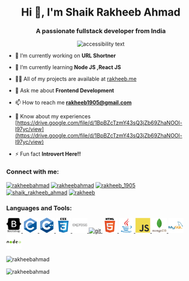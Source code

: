 <h1 align="center">Hi 👋, I'm Shaik Rakheeb Ahmad</h1>
<h3 align="center">A passionate fullstack developer from India</h3>

<p align="center">
  <img src="https://media.tenor.com/NOYF3f82b_gAAAAC/programmer.gif" width="350" alt="accessibility text">
</p>

- 🔭 I’m currently working on **URL Shortner**

- 🌱 I’m currently learning **Node JS ,React JS**

- 👨‍💻 All of my projects are available at [rakheeb.me](https://rakheeb.me/)

- 💬 Ask me about **Frontend Development**

- 📫 How to reach me **rakheeb1905@gmail.com**

- 📄 Know about my experiences [https://drive.google.com/file/d/1BpBZcTzmY43sQ3jZb69ZhaNOOl-l97yc/view](https://drive.google.com/file/d/1BpBZcTzmY43sQ3jZb69ZhaNOOl-l97yc/view)

- ⚡ Fun fact **Introvert Here!!**

<h3 align="left">Connect with me:</h3>
<p align="left">
<a href="https://dev.to/rakheebahmad" target="blank"><img align="center" src="https://raw.githubusercontent.com/rahuldkjain/github-profile-readme-generator/master/src/images/icons/Social/devto.svg" alt="rakheebahmad" height="30" width="40" /></a>
<a href="https://linkedin.com/in/rakheebahmad" target="blank"><img align="center" src="https://raw.githubusercontent.com/rahuldkjain/github-profile-readme-generator/master/src/images/icons/Social/linked-in-alt.svg" alt="rakheebahmad" height="30" width="40" /></a>
<a href="https://www.codechef.com/users/rakheeb_1905" target="blank"><img align="center" src="https://cdn.jsdelivr.net/npm/simple-icons@3.1.0/icons/codechef.svg" alt="rakheeb_1905" height="30" width="40" /></a>
<a href="https://codeforces.com/profile/shaik_rakheeb_ahmad" target="blank"><img align="center" src="https://raw.githubusercontent.com/rahuldkjain/github-profile-readme-generator/master/src/images/icons/Social/codeforces.svg" alt="shaik_rakheeb_ahmad" height="30" width="40" /></a>
<a href="https://www.leetcode.com/rakheeb" target="blank"><img align="center" src="https://raw.githubusercontent.com/rahuldkjain/github-profile-readme-generator/master/src/images/icons/Social/leet-code.svg" alt="rakheeb" height="30" width="40" /></a>
</p>

<h3 align="left">Languages and Tools:</h3>
<p align="left"> <a href="https://getbootstrap.com" target="_blank" rel="noreferrer"> <img src="https://raw.githubusercontent.com/devicons/devicon/master/icons/bootstrap/bootstrap-plain-wordmark.svg" alt="bootstrap" width="40" height="40"/> </a> <a href="https://www.cprogramming.com/" target="_blank" rel="noreferrer"> <img src="https://raw.githubusercontent.com/devicons/devicon/master/icons/c/c-original.svg" alt="c" width="40" height="40"/> </a> <a href="https://www.w3schools.com/cpp/" target="_blank" rel="noreferrer"> <img src="https://raw.githubusercontent.com/devicons/devicon/master/icons/cplusplus/cplusplus-original.svg" alt="cplusplus" width="40" height="40"/> </a> <a href="https://www.w3schools.com/css/" target="_blank" rel="noreferrer"> <img src="https://raw.githubusercontent.com/devicons/devicon/master/icons/css3/css3-original-wordmark.svg" alt="css3" width="40" height="40"/> </a> <a href="https://expressjs.com" target="_blank" rel="noreferrer"> <img src="https://raw.githubusercontent.com/devicons/devicon/master/icons/express/express-original-wordmark.svg" alt="express" width="40" height="40"/> </a> <a href="https://git-scm.com/" target="_blank" rel="noreferrer"> <img src="https://www.vectorlogo.zone/logos/git-scm/git-scm-icon.svg" alt="git" width="40" height="40"/> </a> <a href="https://www.w3.org/html/" target="_blank" rel="noreferrer"> <img src="https://raw.githubusercontent.com/devicons/devicon/master/icons/html5/html5-original-wordmark.svg" alt="html5" width="40" height="40"/> </a> <a href="https://www.java.com" target="_blank" rel="noreferrer"> <img src="https://raw.githubusercontent.com/devicons/devicon/master/icons/java/java-original.svg" alt="java" width="40" height="40"/> </a> <a href="https://developer.mozilla.org/en-US/docs/Web/JavaScript" target="_blank" rel="noreferrer"> <img src="https://raw.githubusercontent.com/devicons/devicon/master/icons/javascript/javascript-original.svg" alt="javascript" width="40" height="40"/> </a> <a href="https://www.mongodb.com/" target="_blank" rel="noreferrer"> <img src="https://raw.githubusercontent.com/devicons/devicon/master/icons/mongodb/mongodb-original-wordmark.svg" alt="mongodb" width="40" height="40"/> </a> <a href="https://www.mysql.com/" target="_blank" rel="noreferrer"> <img src="https://raw.githubusercontent.com/devicons/devicon/master/icons/mysql/mysql-original-wordmark.svg" alt="mysql" width="40" height="40"/> </a> <a href="https://nodejs.org" target="_blank" rel="noreferrer"> <img src="https://raw.githubusercontent.com/devicons/devicon/master/icons/nodejs/nodejs-original-wordmark.svg" alt="nodejs" width="40" height="40"/> </a> </p>

<p><img align="center" src="https://github-readme-stats.vercel.app/api/top-langs?username=rakheebahmad&show_icons=true&locale=en&layout=compact" alt="rakheebahmad" /></p>

<p><img align="center" src="https://github-readme-streak-stats.herokuapp.com/?user=rakheebahmad&" alt="rakheebahmad" /></p>
